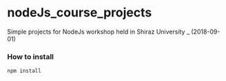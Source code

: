 # nodeJs_course_projects
Simple projects for NodeJs workshop held in Shiraz University _ (2018-09-01)

### How to install
```
npm install
```
